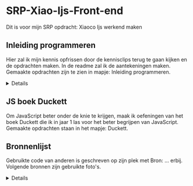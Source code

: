 # SRP-Xiao-Ijs-Front-end
Dit is voor mijn SRP opdracht: Xiaoco Ijs werkend maken

## Inleiding programmeren
Hier zal ik mijn kennis opfrissen door de kennisclips terug te gaan kijken en de opdrachten maken. In de readme zal ik de aantekeningen maken. Gemaakte opdrachten zijn te zien in mapje: Inleiding programmeren.

<details>

### Variabelen
Variabelen = doos
Doos heeft label, zodat je weet wat erin zit. 
Je kan dingen in doen in de doos wat aansluit bij de label.
Je kan alles in een variabel opslaan, ook een variabel. 
Als je iets nieuws opslaat in een bestaand variabel, zal het oudere overschreven worden. 

### Queryselector
Je roept selectoren op vanuit de DOM. 
Queryselector is een soort zoekmachine. 
Waar hij gaat zoeken, plaats je ervoor (document = object) . De functie (methode = queryselector) Wat je wilt zoeken (selector).
De eerste die hij ziet, selecteert hij. 

### Datatypes en arrays
Wat zijn datatypes?
Manier om onderscheid te maken in soorten data.
- String
- Int / Numbers
- Boolean

- Object waaronder:
- Arrays
- Console
- Functies
- HTML elementen (queryselector)

Wat zijn arrays?
Een lijst. De lijst gebruikt []

### Functies
= Wanneer de code wordt uitgevoerd. 
Je groepeert code als iets moet gebeuren wanneer je iets doet. Functie start schrijf je zo bijvoorbeeld: function groet() {}

### Eventlisteners
Met eventlisteners kan je gebruiken om functies werkend te maken.

### If else
Het is een conditioneel statement. We hebben ze zodat we conditie in code kunnen schrijven. Je kan doen: doet dit wanneer dat dat is of dat zo. 

### Parameters
Parameter is belangrijke feature van functies. Parameters is zodat we code niet vaak hoeven te herschrijven. 

</details>

## JS boek Duckett
Om JavaScript beter onder de knie te krijgen, maak ik oefeningen van het boek Duckett die ik in jaar 1 las voor het beter begrijpen van JavaScript. Gemaakte opdrachten staan in het mapje: Duckett.

## Bronnenlijst
Gebruikte code van anderen is geschreven op zijn plek met Bron: ... erbij.
Volgende bronnen zijn gebruikte foto's.
<details>

1. https://www.wikiwand.com/en/Magnum_(ice_cream)
2. https://www.magnumicecream.com/nl/campagnes/magnum-ruby.html
3. https://www.unileverfoodsolutions.be/nl/product/magnum-your-way-vanilla-25-NL-878759.html
5. https://www.chewoutloud.com/cookies-and-cream-ice-cream/
6. https://www.thespruceeats.com/making-the-most-of-sriracha-sauce-1328440
7. https://www.shutterstock.com/vi/search/kim+chi
8. https://nl.pinterest.com/pin/554998354060578089/
9. https://www.bouwhuis.com/njoy-discodip-1800g
10. https://www.bouwhuis.com/njoy-krokante-nootjesdip-1000g
11. https://nl.wikipedia.org/wiki/M%26M%27s
12. https://www.gettyimages.nl/detail/foto/melted-milk-chocolate-royalty-free-beeld/164899112
13. https://www.flaironline.nl/thuis/zo-smaakt-ijs-nog-lekkerder/
14. https://indebuurt.nl/apeldoorn/eten-drinken/waar-in-apeldoorn-haal-je-het-beste-ijs~52427/ https://stock.adobe.com/nl/images/ice-cream-balls-with-colored-sugar-sprinkles-in-a-waffle-cone-on-a-blue-background-vanilla-ice-cream-in-a-waffle-cone/204914745
15. https://www.webstaurantstore.com/chopped-mms-ice-cream-topping-10-lb/711MMS.html


</details>